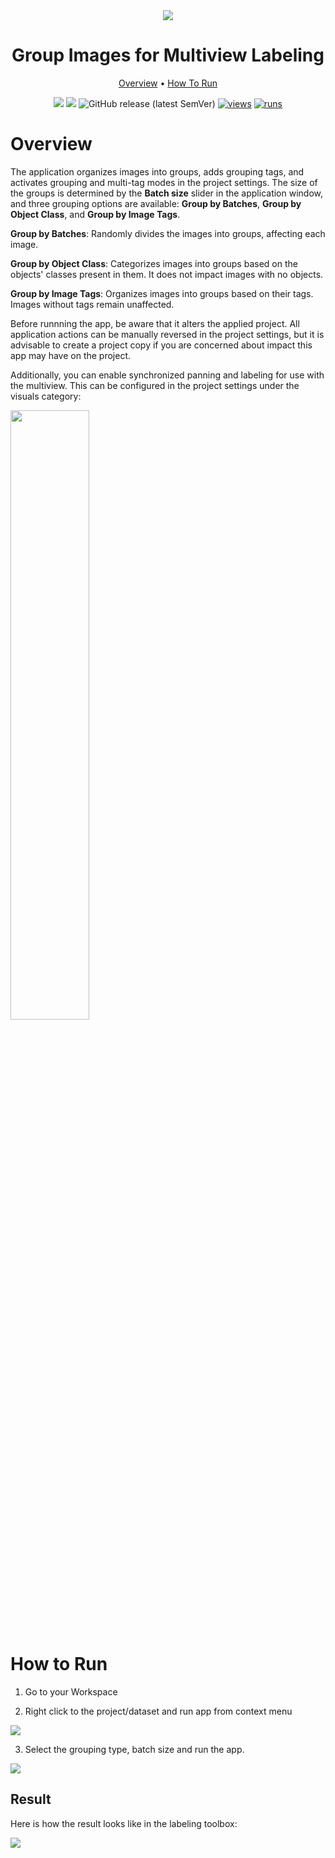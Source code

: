 <div align="center" markdown>
<img src="https://github.com/supervisely-ecosystem/group-images-for-multiview/assets/115161827/34793345-0133-4d1e-b1fb-15de999c85f0"/>  

# Group Images for Multiview Labeling

<p align="center">
  <a href="#Overview">Overview</a> •
  <a href="#How-To-Run">How To Run</a> 
</p>

[![](https://img.shields.io/badge/supervisely-ecosystem-brightgreen)](../../../../supervisely-ecosystem/group-images-for-multiview)
[![](https://img.shields.io/badge/slack-chat-green.svg?logo=slack)](https://supervise.ly/slack)
![GitHub release (latest SemVer)](https://img.shields.io/github/v/release/supervisely-ecosystem/group-images-for-multiview)
[![views](https://app.supervise.ly/img/badges/views/supervisely-ecosystem/group-images-for-multiview)](https://supervise.ly)
[![runs](https://app.supervise.ly/img/badges/runs/supervisely-ecosystem/group-images-for-multiview)](https://supervise.ly)

</div>

# Overview

The application organizes images into groups, adds grouping tags, and activates grouping and multi-tag modes in the project settings. The size of the groups is determined by the **Batch size** slider in the application window, and three grouping options are available: **Group by Batches**, **Group by Object Class**, and **Group by Image Tags**.

**Group by Batches**: Randomly divides the images into groups, affecting each image.

**Group by Object Class**: Categorizes images into groups based on the objects' classes present in them. It does not impact images with no objects.

**Group by Image Tags**: Organizes images into groups based on their tags. Images without tags remain unaffected.

Before runnning the app, be aware that it alters the applied project. All application actions can be manually reversed in the project settings, but it is advisable to create a project copy if you are concerned about impact this app may have on the project. 

Additionally, you can enable synchronized panning and labeling for use with the multiview. This can be configured in the project settings under the visuals category:

<img src="https://github.com/supervisely-ecosystem/group-images-for-multiview/assets/115161827/9e7ab2b3-fc2d-43f4-8bab-57112fc74eee" width = 50%>


# How to Run

1. Go to your Workspace

2. Right click to the project/dataset and run app from context menu

<img src="https://github.com/supervisely-ecosystem/group-images-for-multiview/assets/115161827/1bebd688-5638-4975-bdb4-9cd44c183327">

3. Select the grouping type, batch size and run the app.

<img src="https://github.com/supervisely-ecosystem/group-images-for-multiview/assets/115161827/beea032a-3d84-4c35-83e3-707ce614dbcc">

## Result

Here is how the result looks like in the labeling toolbox:

<img src="https://github.com/supervisely-ecosystem/group-images-for-multiview/assets/115161827/24e386f6-a805-4f38-b7e3-5fa78a2bd5fe">
